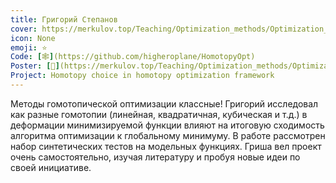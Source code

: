 ```yaml
---
title: Григорий Степанов
cover: https://merkulov.top/Teaching/Optimization_methods/Optimization_methods___/Лучшие_проекты_по_оптимизации_2019/Григорий_Степанов/stepanov.png
icon: None
emoji: ⭐
Code: [🕸](https://github.com/higheroplane/HomotopyOpt)
Poster: [📎](https://merkulov.top/Teaching/Optimization_methods/Optimization_methods___/Лучшие_проекты_по_оптимизации_2019/Григорий_Степанов/stepanov.pdf)
Project: Homotopy choice in homotopy optimization framework
---
```


Методы гомотопической оптимизации классные! Григорий исследовал как разные гомотопии (линейная, квадратичная, кубическая и т.д.) в деформации минимизируемой функции влияют на итоговую сходимость алгоритма оптимизации к глобальному минимуму. В работе рассмотрен набор синтетических тестов на модельных функциях. Гриша вел проект очень самостоятельно, изучая литературу и пробуя новые идеи по своей инициативе.

